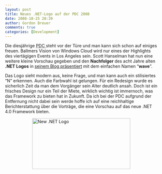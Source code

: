 ```yaml
---
layout: post
title: Neues .NET-Logo auf der PDC 2008
date: 2008-10-25 20:39
author: Gordon Breuer
comments: true
categories: [Development]
---
```

<p>Die diesjährige <abbr title="Professional Developers Conference">PDC </abbr>steht vor der Türe und man kann sich schon auf einiges freuen. Ballmers Vision von Windows Cloud wird nur eines der Highlights des viertägigen Events in Los Angeles sein. Scott Hanselman hat nun eine weitere kleine Vorschau gegeben und den <strong>Nachfolger</strong> des acht Jahre alten <strong>.NET Logos</strong> in <a target="_blank" href="http://www.hanselman.com/blog/PDC2008NewNETLogo.aspx">seinem Blog präsentiert</a> mit dem einfachen Namen “<strong>wave</strong>”.</p>  <p>Das Logo sieht modern aus, keine Frage, und man kann auch ein stilisiertes “N” erkennen. Auch die Farbwahl ist gelungen. Für ein Redesign wurde es sicherlich Zeit da man dem Vorgänger sein Alter deutlich ansah. Doch ist ein frisches Design nur ein Teil der Miete, wirklich wichtig ist immernoch, was das Framework zu bieten hat in Zukunft. Da ich bei der PDC aufgrund der Entfernung nicht dabei sein werde hoffe ich auf eine reichhaltige Berichterstattung über die Vorträge, die eine Vorschau auf das neue .NET 4.0 Framework bieten.</p>  <p><a href="http://static.gordon-breuer.de/img/Neue.NETLogowirdaufderPDC2008vorgestellt_A02E/newdotnetlogo_2_2.png" rel="lightbox"><img style="margin: 0px auto; display: block; float: none" title="New .NET Logo" border="0" alt="New .NET Logo" src="http://anheledirwp.blob.core.windows.net/wordpress/2008/10/newdotnetlogo_2_thumb.png" width="324" height="168" /></a></p>

